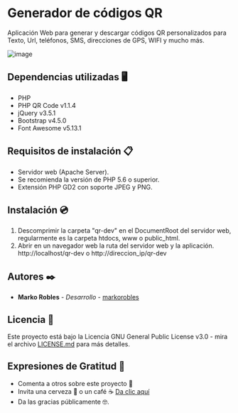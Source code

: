 # Generador de códigos QR

Aplicación Web para generar y descargar códigos QR personalizados para Texto, Url, teléfonos, SMS, direcciones de GPS, WIFI y mucho más.

![image](https://user-images.githubusercontent.com/25091013/121706000-d3ac7080-ca9a-11eb-8bcf-d2270004ccb6.png)


## Dependencias utilizadas 🖥
- PHP
- PHP QR Code v1.1.4
- jQuery v3.5.1
- Bootstrap v4.5.0
- Font Awesome v5.13.1 

## Requisitos de instalación 📋
- Servidor web (Apache Server).
- Se recomienda la versión de PHP 5.6 o superior.
- Extensión PHP GD2 con soporte JPEG y PNG.

## Instalación 💿
1. Descomprimir la carpeta "qr-dev" en el DocumentRoot del servidor web, regularmente es la carpeta htdocs, www o public_html.
2. Abrir en un navegador web la ruta del servidor web y la aplicación. http://localhost/qr-dev o http://direccion_ip/qr-dev

## Autores ✒️
- **Marko Robles** - *Desarrollo* - [markorobles](https://github.com/markorobles)

## Licencia 📄

Este proyecto está bajo la Licencia GNU General Public License v3.0 - mira el archivo [LICENSE.md](LICENSE.md) para más detalles.

## Expresiones de Gratitud 🎁

* Comenta a otros sobre este proyecto 📢
* Invita una cerveza 🍺 o un café ☕ [Da clic aquí](https://www.paypal.com/paypalme/markorobles?locale.x=es_XC.) 
* Da las gracias públicamente 🤓.

